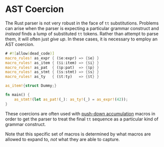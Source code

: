 # AST Coercion

The Rust parser is not very robust in the face of `tt` substitutions. Problems can arise when the
parser is expecting a particular grammar construct and *instead* finds a lump of substituted `tt`
tokens. Rather than attempt to parse them, it will often just *give up*. In these cases, it is
necessary to employ an AST coercion.

```rust
# #![allow(dead_code)]
macro_rules! as_expr { ($e:expr) => {$e} }
macro_rules! as_item { ($i:item) => {$i} }
macro_rules! as_pat  { ($p:pat)  => {$p} }
macro_rules! as_stmt { ($s:stmt) => {$s} }
macro_rules! as_ty   { ($t:ty)   => {$t} }

as_item!{struct Dummy;}

fn main() {
    as_stmt!(let as_pat!(_): as_ty!(_) = as_expr!(42));
}
```

These coercions are often used with [push-down accumulation] macros in order to get the parser to
treat the final `tt` sequence as a particular kind of grammar construct.

Note that this specific set of macros is determined by what macros are allowed to expand to, *not*
what they are able to capture.

[push-down accumulation]: ../patterns/push-down-acc.md
